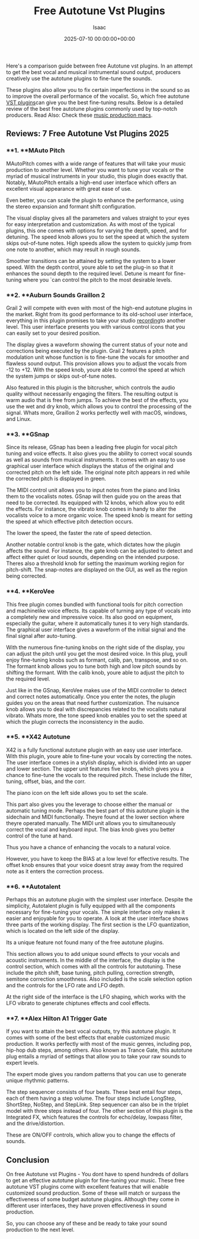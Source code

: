 ﻿---
title: Free Autotune Vst Plugins
description: Here's a comparison guide between free Autotune vst plugins. In an attempt to get the best vocal and musical instrumental sound output, producers creatively...
slug: /free-autotune-vst-plugins/
date: 2025-07-10 00:00:00+00:00
lastmod: 2025-07-10 00:00:00+03:00
author: Isaac
categories:

- Recording
tags:

- recording

- autotune

- vst
layout: post
---

Here's a comparison guide between free Autotune vst plugins. In an attempt to get the best vocal and musical instrumental sound output, producers creatively use the autotune plugins to fine-tune the sounds.

These plugins also allow you to fix certain imperfections in the sound so as to improve the overall performance of the vocalist. So, which free autotune [VST plugins](http://cseweb.ucsd.edu/~little/vst-plugins/)can give you the best fine-tuning results. Below is a detailed review of the best free autotune plugins commonly used by top-notch producers. Read Also: Check these [music production macs](https://pestpolicy.com/best-mac-for-music-production/).

##  **Reviews: 7 Free Autotune Vst Plugins 2025**

###  **1. ****MAuto Pitch**

MAutoPitch comes with a wide range of features that will take your music production to another level. Whether you want to tune your vocals or the myriad of musical instruments in your studio, this plugin does exactly that. Notably, MAutoPitch entails a high-end user interface which offers an excellent visual appearance with great ease of use.

Even better, you can scale the plugin to enhance the performance, using the stereo expansion and formant shift configuration.

The visual display gives all the parameters and values straight to your eyes for easy interpretation and customization. As with most of the typical plugins, this one comes with options for varying the depth, speed, and for detuning. The speed knob allows you to set the speed at which the system skips out-of-tune notes. High speeds allow the system to quickly jump from one note to another, which may result in rough sounds.

Smoother transitions can be attained by setting the system to a lower speed. With the depth control, youre able to set the plug-in so that it enhances the sound depth to the required level. Detune is meant for fine-tuning where you `can control the pitch to the most desirable levels.

###  **2. ****Auburn Sounds Graillon 2**

Grail 2 will compete with even with most of the high-end autotune plugins in the market. Right from its good performance to its old-school user interface, everything in this plugin promises to take your studio [recording](https://pestpolicy.com/best-belt-sander-for-deck/)to another level. This user interface presents you with various control icons that you can easily set to your desired position.

The display gives a waveform showing the current status of your note and corrections being executed by the plugin. Grail 2 features a pitch modulation unit whose function is to fine-tune the vocals for smoother and flawless sound output. This provision allows you to adjust the vocals from -12 to +12. With the speed knob, youre able to control the speed at which the system jumps or skips out-of-tune notes.

Also featured in this plugin is the bitcrusher, which controls the audio quality without necessarily engaging the filters. The resulting output is warm audio that is free from jumps. To achieve the best of the effects, you use the wet and dry knob, which allows you to control the processing of the signal. Whats more, Graillon 2 works perfectly well with macOS, windows, and Linux.

###  **3. ****GSnap**

Since its release, GSnap has been a leading free plugin for vocal pitch tuning and voice effects. It also gives you the ability to correct vocal sounds as well as sounds from musical instruments. It comes with an easy to use graphical user interface which displays the status of the original and corrected pitch on the left side. The original note pitch appears in red while the corrected pitch is displayed in green.

The MIDI control unit allows you to input notes from the piano and links them to the vocalists notes. GSnap will then guide you on the areas that need to be corrected. Its equipped with 12 knobs, which allow you to edit the effects. For instance, the vibrato knob comes in handy to alter the vocalists voice to a more organic voice. The speed knob is meant for setting the speed at which effective pitch detection occurs.

The lower the speed, the faster the rate of speed detection.

Another notable control knob is the gate, which dictates how the plugin affects the sound. For instance, the gate knob can be adjusted to detect and affect either quiet or loud sounds, depending on the intended purpose. Theres also a threshold knob for setting the maximum working region for pitch-shift. The snap-notes are displayed on the GUI, as well as the region being corrected.

###  **4. ****KeroVee**

This free plugin comes bundled with functional tools for pitch correction and machinelike voice effects. Its capable of turning any type of vocals into a completely new and impressive voice. Its also good on equipment, especially the guitar, where it automatically tunes it to very high standards. The graphical user interface gives a waveform of the initial signal and the final signal after auto-tuning.

With the numerous fine-tuning knobs on the right side of the display, you can adjust the pitch until you get the most desired voice. In this plug, youll enjoy fine-tuning knobs such as formant, calib, pan, transpose, and so on. The formant knob allows you to tune both high and low pitch sounds by shifting the formant. With the calib knob, youre able to adjust the pitch to the required level.

Just like in the GSnap, KeroVee makes use of the MIDI controller to detect and correct notes automatically. Once you enter the notes, the plugin guides you on the areas that need further customization. The nuisance knob allows you to deal with discrepancies related to the vocalists natural vibrato. Whats more, the tone speed knob enables you to set the speed at which the plugin corrects the inconsistency in the audio.

###  **5. ****X42 Autotune**

X42 is a fully functional autotune plugin with an easy use user interface. With this plugin, youre able to fine-tune your vocals by correcting the notes. The user interface comes in a stylish display, which is divided into an upper and lower section. The upper unit features five knobs, which gives you a chance to fine-tune the vocals to the required pitch. These include the filter, tuning, offset, bias, and the corr.

The piano icon on the left side allows you to set the scale.

This part also gives you the leverage to choose either the manual or automatic tuning mode. Perhaps the best part of this autotune plugin is the sidechain and MIDI functionally. Theyre found at the lower section where theyre operated manually. The MIDI unit allows you to simultaneously correct the vocal and keyboard input. The bias knob gives you better control of the tune at hand.

Thus you have a chance of enhancing the vocals to a natural voice.

However, you have to keep the BIAS at a low level for effective results. The offset knob ensures that your voice doesnt stray away from the required note as it enters the correction process.

###  **6. ****Autotalent**

Perhaps this an autotune plugin with the simplest user interface. Despite the simplicity, Autotalent plugin is fully equipped with all the components necessary for fine-tuning your vocals. The simple interface only makes it easier and enjoyable for you to operate. A look at the user interface shows three parts of the working display. The first section is the LFO quantization, which is located on the left side of the display.

Its a unique feature not found many of the free autotune plugins.

This section allows you to add unique sound effects to your vocals and acoustic instruments. In the middle of the interface, the display is the control section, which comes with all the controls for autotuning. These include the pitch shift, base tuning, pitch pulling, correction strength, semitone correction smoothness. Also included is the scale selection option and the controls for the LFO rate and LFO depth.

At the right side of the interface is the LFO shaping, which works with the LFO vibrato to generate chiptunes effects and cool effects.

###  **7. ****Alex Hilton A1 Trigger Gate**

If you want to attain the best vocal outputs, try this autotune plugin. It comes with some of the best effects that enable customized music production. It works perfectly with most of the music genres, including pop, hip-hop dub steps, among others. Also known as Trance Gate, this autotune plug entails a myriad of settings that allow you to take your raw sounds to expert levels.

The expert mode gives you random patterns that you can use to generate unique rhythmic patterns.

The step sequencer consists of four beats. These beat entail four steps, each of them having a step volume. The four steps include LongStep, ShortStep, NoStep, and StepLink. Step sequencer can also be in the triplet model with three steps instead of four. The other section of this plugin is the Integrated FX, which features the controls for echo/delay, lowpass filter, and the drive/distortion.

These are ON/OFF controls, which allow you to change the effects of sounds.

##  **Conclusion**

On free Autotune vst Plugins - You dont have to spend hundreds of dollars to get an effective autotune plugin for fine-tuning your music. These free autotune VST plugins come with excellent features that will enable customized sound production. Some of these will match or surpass the effectiveness of some budget autotune plugins. Although they come in different user interfaces, they have proven effectiveness in sound production.

So, you can choose any of these and be ready to take your sound production to the next level.

